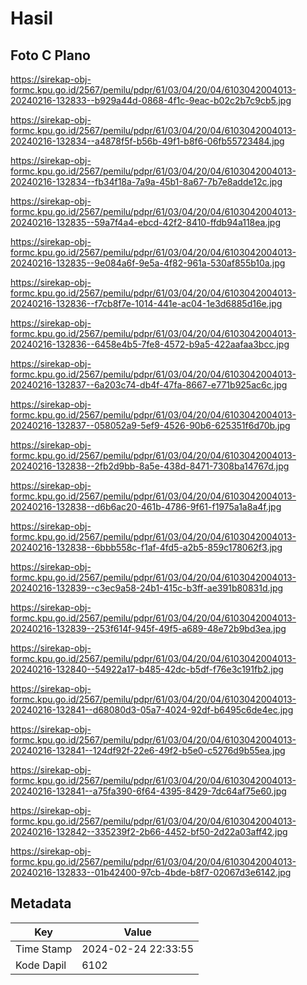 # Hasil

## Foto C Plano

https://sirekap-obj-formc.kpu.go.id/2567/pemilu/pdpr/61/03/04/20/04/6103042004013-20240216-132833--b929a44d-0868-4f1c-9eac-b02c2b7c9cb5.jpg

https://sirekap-obj-formc.kpu.go.id/2567/pemilu/pdpr/61/03/04/20/04/6103042004013-20240216-132834--a4878f5f-b56b-49f1-b8f6-06fb55723484.jpg

https://sirekap-obj-formc.kpu.go.id/2567/pemilu/pdpr/61/03/04/20/04/6103042004013-20240216-132834--fb34f18a-7a9a-45b1-8a67-7b7e8adde12c.jpg

https://sirekap-obj-formc.kpu.go.id/2567/pemilu/pdpr/61/03/04/20/04/6103042004013-20240216-132835--59a7f4a4-ebcd-42f2-8410-ffdb94a118ea.jpg

https://sirekap-obj-formc.kpu.go.id/2567/pemilu/pdpr/61/03/04/20/04/6103042004013-20240216-132835--9e084a6f-9e5a-4f82-961a-530af855b10a.jpg

https://sirekap-obj-formc.kpu.go.id/2567/pemilu/pdpr/61/03/04/20/04/6103042004013-20240216-132836--f7cb8f7e-1014-441e-ac04-1e3d6885d16e.jpg

https://sirekap-obj-formc.kpu.go.id/2567/pemilu/pdpr/61/03/04/20/04/6103042004013-20240216-132836--6458e4b5-7fe8-4572-b9a5-422aafaa3bcc.jpg

https://sirekap-obj-formc.kpu.go.id/2567/pemilu/pdpr/61/03/04/20/04/6103042004013-20240216-132837--6a203c74-db4f-47fa-8667-e771b925ac6c.jpg

https://sirekap-obj-formc.kpu.go.id/2567/pemilu/pdpr/61/03/04/20/04/6103042004013-20240216-132837--058052a9-5ef9-4526-90b6-625351f6d70b.jpg

https://sirekap-obj-formc.kpu.go.id/2567/pemilu/pdpr/61/03/04/20/04/6103042004013-20240216-132838--2fb2d9bb-8a5e-438d-8471-7308ba14767d.jpg

https://sirekap-obj-formc.kpu.go.id/2567/pemilu/pdpr/61/03/04/20/04/6103042004013-20240216-132838--d6b6ac20-461b-4786-9f61-f1975a1a8a4f.jpg

https://sirekap-obj-formc.kpu.go.id/2567/pemilu/pdpr/61/03/04/20/04/6103042004013-20240216-132838--6bbb558c-f1af-4fd5-a2b5-859c178062f3.jpg

https://sirekap-obj-formc.kpu.go.id/2567/pemilu/pdpr/61/03/04/20/04/6103042004013-20240216-132839--c3ec9a58-24b1-415c-b3ff-ae391b80831d.jpg

https://sirekap-obj-formc.kpu.go.id/2567/pemilu/pdpr/61/03/04/20/04/6103042004013-20240216-132839--253f614f-945f-49f5-a689-48e72b9bd3ea.jpg

https://sirekap-obj-formc.kpu.go.id/2567/pemilu/pdpr/61/03/04/20/04/6103042004013-20240216-132840--54922a17-b485-42dc-b5df-f76e3c191fb2.jpg

https://sirekap-obj-formc.kpu.go.id/2567/pemilu/pdpr/61/03/04/20/04/6103042004013-20240216-132841--d68080d3-05a7-4024-92df-b6495c6de4ec.jpg

https://sirekap-obj-formc.kpu.go.id/2567/pemilu/pdpr/61/03/04/20/04/6103042004013-20240216-132841--124df92f-22e6-49f2-b5e0-c5276d9b55ea.jpg

https://sirekap-obj-formc.kpu.go.id/2567/pemilu/pdpr/61/03/04/20/04/6103042004013-20240216-132841--a75fa390-6f64-4395-8429-7dc64af75e60.jpg

https://sirekap-obj-formc.kpu.go.id/2567/pemilu/pdpr/61/03/04/20/04/6103042004013-20240216-132842--335239f2-2b66-4452-bf50-2d22a03aff42.jpg

https://sirekap-obj-formc.kpu.go.id/2567/pemilu/pdpr/61/03/04/20/04/6103042004013-20240216-132833--01b42400-97cb-4bde-b8f7-02067d3e6142.jpg


## Metadata

| Key        | Value               |
| ---------- | ------------------- |
| Time Stamp | 2024-02-24 22:33:55 |
| Kode Dapil | 6102                |



